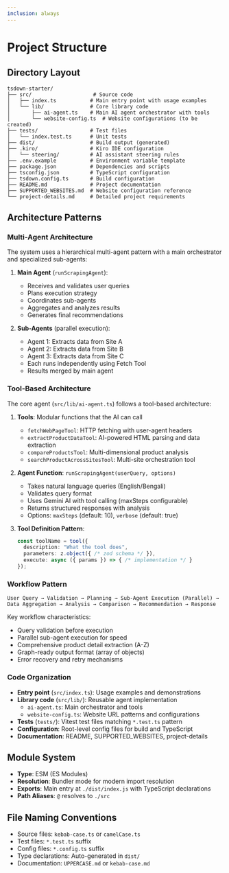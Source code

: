```yaml
---
inclusion: always
---
```


# Project Structure

## Directory Layout

```
tsdown-starter/
├── src/                    # Source code
│   ├── index.ts           # Main entry point with usage examples
│   └── lib/               # Core library code
│       ├── ai-agent.ts    # Main AI agent orchestrator with tools
│       └── website-config.ts  # Website configurations (to be created)
├── tests/                 # Test files
│   └── index.test.ts      # Unit tests
├── dist/                  # Build output (generated)
├── .kiro/                 # Kiro IDE configuration
│   └── steering/          # AI assistant steering rules
├── .env.example           # Environment variable template
├── package.json           # Dependencies and scripts
├── tsconfig.json          # TypeScript configuration
├── tsdown.config.ts       # Build configuration
├── README.md              # Project documentation
├── SUPPORTED_WEBSITES.md  # Website configuration reference
└── project-details.md     # Detailed project requirements
```

## Architecture Patterns

### Multi-Agent Architecture

The system uses a hierarchical multi-agent pattern with a main orchestrator and specialized sub-agents:

1. **Main Agent** (`runScrapingAgent`):
   - Receives and validates user queries
   - Plans execution strategy
   - Coordinates sub-agents
   - Aggregates and analyzes results
   - Generates final recommendations

2. **Sub-Agents** (parallel execution):
   - Agent 1: Extracts data from Site A
   - Agent 2: Extracts data from Site B
   - Agent 3: Extracts data from Site C
   - Each runs independently using Fetch Tool
   - Results merged by main agent

### Tool-Based Architecture

The core agent (`src/lib/ai-agent.ts`) follows a tool-based architecture:

1. **Tools**: Modular functions that the AI can call
   - `fetchWebPageTool`: HTTP fetching with user-agent headers
   - `extractProductDataTool`: AI-powered HTML parsing and data extraction
   - `compareProductsTool`: Multi-dimensional product analysis
   - `searchProductAcrossSitesTool`: Multi-site orchestration tool

2. **Agent Function**: `runScrapingAgent(userQuery, options)`
   - Takes natural language queries (English/Bengali)
   - Validates query format
   - Uses Gemini AI with tool calling (maxSteps configurable)
   - Returns structured responses with analysis
   - Options: `maxSteps` (default: 10), `verbose` (default: true)

3. **Tool Definition Pattern**:
   ```typescript
   const toolName = tool({
     description: "What the tool does",
     parameters: z.object({ /* zod schema */ }),
     execute: async ({ params }) => { /* implementation */ }
   });
   ```

### Workflow Pattern

```
User Query → Validation → Planning → Sub-Agent Execution (Parallel) → 
Data Aggregation → Analysis → Comparison → Recommendation → Response
```

Key workflow characteristics:
- Query validation before execution
- Parallel sub-agent execution for speed
- Comprehensive product detail extraction (A-Z)
- Graph-ready output format (array of objects)
- Error recovery and retry mechanisms

### Code Organization

- **Entry point** (`src/index.ts`): Usage examples and demonstrations
- **Library code** (`src/lib/`): Reusable agent implementation
  - `ai-agent.ts`: Main orchestrator and tools
  - `website-config.ts`: Website URL patterns and configurations
- **Tests** (`tests/`): Vitest test files matching `*.test.ts` pattern
- **Configuration**: Root-level config files for build and TypeScript
- **Documentation**: README, SUPPORTED_WEBSITES, project-details

## Module System

- **Type**: ESM (ES Modules)
- **Resolution**: Bundler mode for modern import resolution
- **Exports**: Main entry at `./dist/index.js` with TypeScript declarations
- **Path Aliases**: `@` resolves to `./src`

## File Naming Conventions

- Source files: `kebab-case.ts` or `camelCase.ts`
- Test files: `*.test.ts` suffix
- Config files: `*.config.ts` suffix
- Type declarations: Auto-generated in `dist/`
- Documentation: `UPPERCASE.md` or `kebab-case.md`
